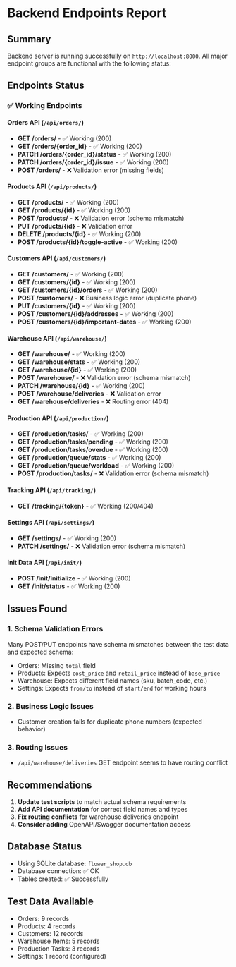 # Backend Endpoints Report

## Summary

Backend server is running successfully on `http://localhost:8000`. All major endpoint groups are functional with the following status:

## Endpoints Status

### ✅ Working Endpoints

#### Orders API (`/api/orders/`)
- **GET /orders/** - ✅ Working (200)
- **GET /orders/{order_id}** - ✅ Working (200)
- **PATCH /orders/{order_id}/status** - ✅ Working (200)
- **PATCH /orders/{order_id}/issue** - ✅ Working (200)
- **POST /orders/** - ❌ Validation error (missing fields)

#### Products API (`/api/products/`)
- **GET /products/** - ✅ Working (200)
- **GET /products/{id}** - ✅ Working (200) 
- **POST /products/** - ❌ Validation error (schema mismatch)
- **PUT /products/{id}** - ❌ Validation error
- **DELETE /products/{id}** - ✅ Working (200)
- **POST /products/{id}/toggle-active** - ✅ Working (200)

#### Customers API (`/api/customers/`)
- **GET /customers/** - ✅ Working (200)
- **GET /customers/{id}** - ✅ Working (200)
- **GET /customers/{id}/orders** - ✅ Working (200)
- **POST /customers/** - ❌ Business logic error (duplicate phone)
- **PUT /customers/{id}** - ✅ Working (200)
- **POST /customers/{id}/addresses** - ✅ Working (200)
- **POST /customers/{id}/important-dates** - ✅ Working (200)

#### Warehouse API (`/api/warehouse/`)
- **GET /warehouse/** - ✅ Working (200)
- **GET /warehouse/stats** - ✅ Working (200)
- **GET /warehouse/{id}** - ✅ Working (200)
- **POST /warehouse/** - ❌ Validation error (schema mismatch)
- **PATCH /warehouse/{id}** - ✅ Working (200)
- **POST /warehouse/deliveries** - ❌ Validation error
- **GET /warehouse/deliveries** - ❌ Routing error (404)

#### Production API (`/api/production/`)
- **GET /production/tasks/** - ✅ Working (200)
- **GET /production/tasks/pending** - ✅ Working (200)
- **GET /production/tasks/overdue** - ✅ Working (200)
- **GET /production/queue/stats** - ✅ Working (200)
- **GET /production/queue/workload** - ✅ Working (200)
- **POST /production/tasks/** - ❌ Validation error (schema mismatch)

#### Tracking API (`/api/tracking/`)
- **GET /tracking/{token}** - ✅ Working (200/404)

#### Settings API (`/api/settings/`)
- **GET /settings/** - ✅ Working (200)
- **PATCH /settings/** - ❌ Validation error (schema mismatch)

#### Init Data API (`/api/init/`)
- **POST /init/initialize** - ✅ Working (200)
- **GET /init/status** - ✅ Working (200)

## Issues Found

### 1. Schema Validation Errors
Many POST/PUT endpoints have schema mismatches between the test data and expected schema:
- Orders: Missing `total` field
- Products: Expects `cost_price` and `retail_price` instead of `base_price`
- Warehouse: Expects different field names (sku, batch_code, etc.)
- Settings: Expects `from/to` instead of `start/end` for working hours

### 2. Business Logic Issues
- Customer creation fails for duplicate phone numbers (expected behavior)

### 3. Routing Issues
- `/api/warehouse/deliveries` GET endpoint seems to have routing conflict

## Recommendations

1. **Update test scripts** to match actual schema requirements
2. **Add API documentation** for correct field names and types
3. **Fix routing conflicts** for warehouse deliveries endpoint
4. **Consider adding** OpenAPI/Swagger documentation access

## Database Status
- Using SQLite database: `flower_shop.db`
- Database connection: ✅ OK
- Tables created: ✅ Successfully

## Test Data Available
- Orders: 9 records
- Products: 4 records
- Customers: 12 records
- Warehouse Items: 5 records
- Production Tasks: 3 records
- Settings: 1 record (configured)